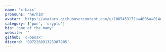 ```yaml
---
name: 'c-bass'
pronouns: 'he/him'
avatar: 'https://avatars.githubusercontent.com/u/100545917?s=400&u=014ece9fd41d224401750d7314ecf061c9ce37fc&v=4'
category: ['pwn', 'crypto']
bio: 'one of the many'
website: ''
github: 'c-bassx'
discord: '897226891323387905'
---
```

